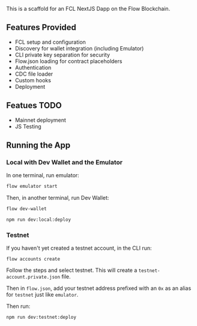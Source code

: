 This is a scaffold for an FCL NextJS Dapp on the Flow Blockchain.

## Features Provided

- FCL setup and configuration
- Discovery for wallet integration (including Emulator)
- CLI private key separation for security
- Flow.json loading for contract placeholders
- Authentication
- CDC file loader
- Custom hooks
- Deployment 

## Featues TODO

- Mainnet deployment
- JS Testing

## Running the App

### Local with Dev Wallet and the Emulator

In one terminal, run emulator: 

```bash
flow emulator start
```

Then, in another terminal, run Dev Wallet:

```bash
flow dev-wallet
```

```bash
npm run dev:local:deploy
```

### Testnet

If you haven't yet created a testnet account, in the CLI run:

```
flow accounts create
```

Follow the steps and select testnet. This will create a `testnet-account.private.json` file.

Then in `flow.json`, add your testnet address prefixed with an `0x` as an alias for `testnet` just like `emulator`.

Then run:

```
npm run dev:testnet:deploy
``` 
